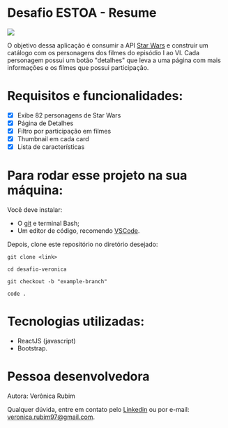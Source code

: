 # Desafio ESTOA - Resume

<img src="https://pbs.twimg.com/media/FsPa0URXwA4YYxq?format=jpg&name=4096x4096"/>

O objetivo dessa aplicação é consumir a API [Star Wars](https://swapi.dev/api) e construir um catálogo com os personagens dos filmes do episódio I ao VI. Cada personagem possui um botão "detalhes" que leva a uma página com mais informações e os filmes que possui participação. 

# Requisitos e funcionalidades:

- [x] Exibe 82 personagens de Star Wars
- [x] Página de Detalhes
- [x] Filtro por participação em filmes
- [x] Thumbnail em cada card
- [x] Lista de características

# Para rodar esse projeto na sua máquina:

Você deve instalar:

- O [git](https://git-scm.com/downloads) e terminal Bash;
- Um editor de código, recomendo [VSCode](https://code.visualstudio.com/download). 

Depois, clone este repositório no diretório desejado:

```
git clone <link>

cd desafio-veronica

git checkout -b "example-branch"

code .

```

# Tecnologias utilizadas:

- ReactJS (javascript)
- Bootstrap. 

# Pessoa desenvolvedora

Autora: Verônica Rubim

Qualquer dúvida, entre em contato pelo [Linkedin](https://www.linkedin.com/in/veronica-rubim-0b0b87169/) ou por e-mail: veronica.rubim97@gmail.com.

